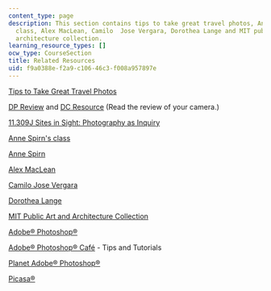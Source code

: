 ```yaml
---
content_type: page
description: This section contains tips to take great travel photos, Anne Spirn's
  class, Alex MacLean, Camilo  Jose Vergara, Dorothea Lange and MIT public art and
  architecture collection.
learning_resource_types: []
ocw_type: CourseSection
title: Related Resources
uid: f9a0388e-f2a9-c106-46c3-f008a957897e
---
```


[Tips to Take Great Travel Photos](http://www.boston.com/travel/specials/travel_photography/)

[DP Review](http://www.dpreview.com/) and [DC Resource](http://www.dcresource.com/) (Read the review of your camera.)

[11.309J Sites in Sight: Photography as Inquiry](/courses/11-309j-sites-in-sight-photography-as-inquiry-fall-2003)

[Anne Spirn's class](http://architecture.mit.edu/class/landphoto/)

[Anne Spirn](http://web.mit.edu/spirn/www/newphoto.htm)

[Alex MacLean](http://www.alexmaclean.com/)

[Camilo Jose Vergara](http://invinciblecities.camden.rutgers.edu/intro.html)

[Dorothea Lange](http://www.dorothea-lange.org/text.home.htm)

[MIT Public Art and Architecture Collection](http://web.mit.edu/lvac/www/collections/map.html)

[Adobe® Photoshop®](http://web.mit.edu/lvac/www/collections/map.html)

[Adobe® Photoshop® Café](http://www.photoshopcafe.com/) - Tips and Tutorials

[Planet Adobe® Photoshop®](http://www.planetphotoshop.com/)

[Picasa®](http://picasa.google.com/)
